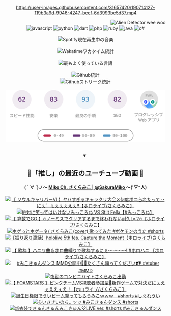 <!-- START: HERO IMAGE GIF ////////// ////////// ////////// -->
<!-- <img src="@/../assets/img/gaming/ghost-of-tsushima.gif" width="100%"  alt="nellyXinwei's Hero Gif Image"/> -->
<!-- END: HERO IMAGE GIF ////////// ////////// ////////// -->

<div align="center" >  
  
<!-- START:ワンピース 第1015話「ルフィはRED ROCを使う」 -->
<https://user-images.githubusercontent.com/31657420/190714127-119b3a9d-9946-4247-beef-6d3993be5d37.mp4>
<!-- END:ワンピース 第1015話「ルフィはRED ROCを使う」 -->

<!-- START:VISITOR COUNTER -->
<div width="100%" align="right">
<img src="https://komarev.com/ghpvc/?username=nellyXinwei&label=🛸&color=grey&style=for-the-badge&labelcolor=ffffff" alt="Alien Detector wee woo"/>
</div>
<!-- END:VISITOR COUNTER -->

<!-- START: PROGRAMMING LANGUAGES -->
<!-- 色彩 Color Scheme:
#961E3A, #8A0D42, #5A0640, #4F265E, #2B355A, #3E759B, #CC4246,
#BB2649, #AD1052, #700750, #633075, #364270, #4E92C2, #FF5357
Sauce: https://www.webcreatorbox.com/inspiration/pantone-2023
-->

<img src="https://img.shields.io/badge/javascript%20-%23BB2649.svg?&style=for-the-badge&logo=javascript&logoColor=white&labelColor=961E3A" alt="javascript"/>
<img src="https://img.shields.io/badge/python%20-%23AD1052.svg?&style=for-the-badge&logo=python&logoColor=white&labelColor=8A0D42" alt="python" />
<img src="https://img.shields.io/badge/dart%20-%23700750.svg?&style=for-the-badge&logo=dart&logoColor=white&labelColor=5A0640" alt="dart"/>
<img src="https://img.shields.io/badge/php%20-%23633075.svg?&style=for-the-badge&logo=php&logoColor=white&labelColor=4F265E" alt="php"/>
<img src="https://img.shields.io/badge/ruby%20-%23364270.svg?&style=for-the-badge&logo=ruby&logoColor=white&labelColor=2B355A" alt="ruby"/>
<img src="https://img.shields.io/badge/java%20-%234E92C2.svg?&style=for-the-badge&logo=openjdk&logoColor=white&labelColor=3E759B" alt="java"/>
<img src="https://img.shields.io/badge/c%23-%23FF5357.svg?style=for-the-badge&logo=c-sharp&logoColor=white&labelColor=CC4246" alt="c#"/>  
<!-- END: PROGRAMMING LANGUAGES -->

<br>
<br>

<!-- START: MUSIC STATUS -->
  <!-- <a href="https://newojima-gsrs-20220114.vercel.app/api/now-playing?open">
    <img src="https://newojima-gsrs-20220114.vercel.app/api/now-playing" alt="Spotify現在再生中の音楽">
  </a> -->
  <img src="https://newojima-grss-20230114.vercel.app/api/spotify?border_color=transparent" alt="Spotify現在再生中の音楽" width="280px">
<!-- END: MUSIC STATUS -->

<br>
<br>

<!-- START: GITHUB STATUS -->
<!-- 色彩 Color Scheme:  #BB2649, #AD1052, #700750, #633075 -->
<img align="center" src="https://newojima-grs-20230109.vercel.app/api/wakatime?username=newojima&layout=compact&langs_count=10&locale=ja&hide_title=false&title_color=fff&hide_border=true&text_color=fff&bg_color=BB2649,BB2649,633075,633075&hide=other,css,html,bash,xml,git%20config,makefile,properties,yaml,markdown,text,json,jsx" alt="Wakatimeワカタイム統計" width="500px"/>

<br>
<br>

<!-- 色彩 Color Scheme:  #633075, #364270, #4E92C2 -->
  <img align="center" src="https://newojima-grs-20230109.vercel.app/api/top-langs?username=newojima&layout=compact&text_color=fff&icon_color=fff&hide_border=true&&locale=ja&hide_title=false&title_color=fff&include_all_commits=true&card_width=445&langs_count=11&hide=c%23,powershell,shaderlab,hlsl,makefile,jupyter%20notebook,python,html,css,shell,batchfile,less,liquid,hack,scss&bg_color=4F265E,633075,4E92C2" alt="最もよく使っている言語" width="500px"/>

<br>
<br>

<!-- 色彩 Color Scheme:  #4E92C2, #FF5357 -->
  <img align="center" src="https://newojima-grs-20230109.vercel.app/api?username=newojima&rank_icon=github&show_icons=true&&locale=ja&title_color=fff&text_color=fff&icon_color=fff&hide_border=true&hide_title=false&count_private=true&include_all_commits=true&card_width=495&disable_animations=true&bg_color=4E92C2,4E92C2,FF5357" alt="Github統計" width="500px"/>

<br>

<img align="center" src="https://streak-stats.demolab.com?user=newojima&theme=dark&hide_border=true&locale=ja&ring=BB2649&stroke=222222&background=151515&sideLabels=BB2649&currStreakLabel=ffffff&border=BB2649&fire=FF5357&currStreakNum=ffffff&sideNums=FF5357&dates=ffffff" alt="Githubストリーク統計" width="500px"/>

<br>
<br>

  <img align="center" width="500px" src="@/../assets/img/page-insights.svg" alt="Githubページの洞察"/>
  
</div>
<!-- END: GITHUB STATUS -->

<br>
<br>

<div align="center">
<details open>
  <summary>

  </summary>

  <h2 align="center">🌸「推し」の最近のユーチューブ動画 🌸</h2>
  <h4>
  ( ´ ∀ `)ノ～ 
  <a href="https://www.youtube.com/@SakuraMiko">Miko Ch. さくらみこ | @SakuraMiko
  </a>
   ～('▽^人)
  </h4>

  <!-- BEGIN YOUTUBE-CARDS -->
<a href="https://www.youtube.com/watch?v=ef7YNCufrF8"><img src="https://ytcards.demolab.com/?id=ef7YNCufrF8&title=%E3%80%90+%E3%82%BD%E3%82%A6%E3%83%AB%E3%82%AD%E3%83%A3%E3%83%AA%E3%83%90%E3%83%BC%E2%85%A5+%E3%80%91%E3%83%A4%E3%83%90%E3%81%99%E3%81%8E%E3%82%8B%E3%82%AD%E3%83%A3%E3%83%A9%E3%82%AF%E3%83%AA%E5%A4%A7%E4%BC%9A%E2%9A%94%E4%BD%95%E5%BA%A6%E3%83%9C%E3%82%B3%E3%82%89%E3%82%8C%E3%81%9F%E3%81%A3%E3%81%A6%EF%BD%A5%EF%BD%A5%E3%81%AB%E3%81%87%E3%82%9B%E3%81%87%E3%81%87%E3%81%87%E3%81%87%E3%81%88%E3%81%87%E2%80%BC%E3%80%90%E3%83%9B%E3%83%AD%E3%83%A9%E3%82%A4%E3%83%96%2F%E3%81%95%E3%81%8F%E3%82%89%E3%81%BF%E3%81%93%E3%80%91&lang=ja&timestamp=1711202133&background_color=%230d1117&title_color=%23ffffff&stats_color=%23dedede&max_title_lines=1&width=187&border_radius=5&duration=9809" alt="【 ソウルキャリバーⅥ 】ヤバすぎるキャラクリ大会⚔何度ボコられたって･･にぇ゛ぇぇぇぇえぇ‼【ホロライブ/さくらみこ】" title="【 ソウルキャリバーⅥ 】ヤバすぎるキャラクリ大会⚔何度ボコられたって･･にぇ゛ぇぇぇぇえぇ‼【ホロライブ/さくらみこ】"></a>
<a href="https://www.youtube.com/watch?v=o04HLC2KAuk"><img src="https://ytcards.demolab.com/?id=o04HLC2KAuk&title=%E7%B5%B6%E5%AF%BE%E3%81%AB%E7%AC%91%E3%81%A3%E3%81%A6%E3%81%AF%E3%81%84%E3%81%91%E3%81%AA%E3%81%84%E3%81%BF%E3%81%A3%E3%81%93%E3%82%8D%E3%81%AD+VS+Stilt+Fella%E3%80%90%23%E3%81%BF%E3%81%A3%E3%81%93%E3%82%8D%E3%81%AD%E3%80%91&lang=ja&timestamp=1711027101&background_color=%230d1117&title_color=%23ffffff&stats_color=%23dedede&max_title_lines=1&width=187&border_radius=5&duration=4288" alt="絶対に笑ってはいけないみっころね VS Stilt Fella【#みっころね】" title="絶対に笑ってはいけないみっころね VS Stilt Fella【#みっころね】"></a>
<a href="https://www.youtube.com/watch?v=N-QNwzFqREo"><img src="https://ytcards.demolab.com/?id=N-QNwzFqREo&title=%E3%80%90+%E7%AE%97%E6%95%B0%E3%81%A7GO+%E3%80%91%F0%9F%94%A5%E3%83%8E%E3%83%BC%E3%83%9F%E3%82%B9%E3%81%A7%E3%82%AF%E3%83%AA%E3%82%A2%E3%81%99%E3%82%8B%E3%81%BE%E3%81%A7%E7%B5%82%E3%82%8F%E3%82%8C%E3%81%AA%E3%81%84%E8%80%90%E4%B9%85Lv.2%F0%9F%94%A5%E3%80%90%E3%83%9B%E3%83%AD%E3%83%A9%E3%82%A4%E3%83%96%2F%E3%81%95%E3%81%8F%E3%82%89%E3%81%BF%E3%81%93%E3%80%91&lang=ja&timestamp=1710870121&background_color=%230d1117&title_color=%23ffffff&stats_color=%23dedede&max_title_lines=1&width=187&border_radius=5&duration=19281" alt="【 算数でGO 】🔥ノーミスでクリアするまで終われない耐久Lv.2🔥【ホロライブ/さくらみこ】" title="【 算数でGO 】🔥ノーミスでクリアするまで終われない耐久Lv.2🔥【ホロライブ/さくらみこ】"></a>
<a href="https://www.youtube.com/watch?v=Mp89gmu6ikI"><img src="https://ytcards.demolab.com/?id=Mp89gmu6ikI&title=%E3%83%9B%E3%82%B2%E3%81%A3%E3%81%A8%E3%83%9B%E3%82%B2%E3%83%BC%E3%82%BF%2F+%E3%81%95%E3%81%8F%E3%82%89%E3%81%BF%E3%81%93%28cover%29+%E6%AD%8C%E3%81%A3%E3%81%A6%E3%81%BF%E3%81%9F+%23%E3%83%9D%E3%82%B1%E3%83%A2%E3%83%B3%E3%81%AE%E3%81%86%E3%81%9F+%23shorts&lang=ja&timestamp=1710835208&background_color=%230d1117&title_color=%23ffffff&stats_color=%23dedede&max_title_lines=1&width=187&border_radius=5&duration=46" alt="ホゲっとホゲータ/ さくらみこ(cover) 歌ってみた #ポケモンのうた #shorts" title="ホゲっとホゲータ/ さくらみこ(cover) 歌ってみた #ポケモンのうた #shorts"></a>
<a href="https://www.youtube.com/watch?v=tvFxEAHSV38"><img src="https://ytcards.demolab.com/?id=tvFxEAHSV38&title=%E3%80%90%E6%8C%AF%E3%82%8A%E8%BF%94%E3%82%8A%E8%A3%8F%E8%A9%B1%E3%80%91hololive+5th+fes.+Capture+the+Moment%E3%80%90%E3%83%9B%E3%83%AD%E3%83%A9%E3%82%A4%E3%83%96%2F%E3%81%95%E3%81%8F%E3%82%89%E3%81%BF%E3%81%93%E3%80%91&lang=ja&timestamp=1710782833&background_color=%230d1117&title_color=%23ffffff&stats_color=%23dedede&max_title_lines=1&width=187&border_radius=5&duration=17635" alt="【振り返り裏話】hololive 5th fes. Capture the Moment【ホロライブ/さくらみこ】" title="【振り返り裏話】hololive 5th fes. Capture the Moment【ホロライブ/さくらみこ】"></a>
<a href="https://www.youtube.com/watch?v=-WZ0r7QsC14"><img src="https://ytcards.demolab.com/?id=-WZ0r7QsC14&title=%E3%80%90+%E6%AD%8C%E6%9E%A0+%E3%80%91%E3%83%8F%E3%83%8B%E3%83%AF%E6%9B%B2%EF%BC%86%E3%83%9B%E3%83%AD%E6%9B%B2%E7%B8%9B%E3%82%8A%E3%81%A7%E6%AD%8C%E6%9E%A0%E3%81%99%E3%82%8B%E3%81%AB%E3%81%87%EF%BD%9E%EF%BD%9E%EF%BD%9E%EF%BD%9E%E2%80%BC%23%E3%83%9B%E3%83%AD%E3%83%8F%E3%83%8B+%E3%80%90%E3%83%9B%E3%83%AD%E3%83%A9%E3%82%A4%E3%83%96%2F%E3%81%95%E3%81%8F%E3%82%89%E3%81%BF%E3%81%93%E3%80%91&lang=ja&timestamp=1710421029&background_color=%230d1117&title_color=%23ffffff&stats_color=%23dedede&max_title_lines=1&width=187&border_radius=5&duration=6445" alt="【 歌枠 】ハニワ曲＆ホロ曲縛りで歌枠するにぇ～～～～‼#ホロハニ 【ホロライブ/さくらみこ】" title="【 歌枠 】ハニワ曲＆ホロ曲縛りで歌枠するにぇ～～～～‼#ホロハニ 【ホロライブ/さくらみこ】"></a>
<a href="https://www.youtube.com/watch?v=TWOK_MzrwMM"><img src="https://ytcards.demolab.com/?id=TWOK_MzrwMM&title=%23%E3%81%BF%E3%81%93%E3%81%8D%E3%82%85%E3%82%93%E3%83%80%E3%83%B3%E3%82%B9+MMD%E5%85%AC%E9%96%8B%E4%B8%AD%F0%9F%AB%B6%F0%9F%8F%BB%E3%81%9F%E3%81%8F%E3%81%95%E3%82%93%E8%B8%8A%E3%81%A3%E3%81%A6%E3%81%8F%E3%81%A0%E3%81%95%E3%81%84%E2%9D%A3%EF%B8%8F%F0%9F%92%97+%23vtuber+%23MMD&lang=ja&timestamp=1710303294&background_color=%230d1117&title_color=%23ffffff&stats_color=%23dedede&max_title_lines=1&width=187&border_radius=5&duration=35" alt="#みこきゅんダンス MMD公開中🫶🏻たくさん踊ってください❣️💗 #vtuber #MMD" title="#みこきゅんダンス MMD公開中🫶🏻たくさん踊ってください❣️💗 #vtuber #MMD"></a>
<a href="https://www.youtube.com/watch?v=MhjdTURbFC0"><img src="https://ytcards.demolab.com/?id=MhjdTURbFC0&title=%E5%A4%9C%E5%8B%A4%E3%81%AE%E3%82%B3%E3%83%B3%E3%83%93%E3%83%8B%E3%83%90%E3%82%A4%E3%83%88%E3%81%95%E3%81%8F%E3%82%89%E3%81%BF%E3%81%93%E5%87%BA%E5%8B%A4&lang=ja&timestamp=1710258960&background_color=%230d1117&title_color=%23ffffff&stats_color=%23dedede&max_title_lines=1&width=187&border_radius=5&duration=8175" alt="夜勤のコンビニバイトさくらみこ出勤" title="夜勤のコンビニバイトさくらみこ出勤"></a>
<a href="https://www.youtube.com/watch?v=0MGlCIcD_UE"><img src="https://ytcards.demolab.com/?id=0MGlCIcD_UE&title=%E3%80%90+FOAMSTARS+%E3%80%91%E3%83%94%E3%83%B3%E3%82%AF%E3%83%81%E3%83%BC%E3%83%A0VS%E8%A6%96%E8%81%B4%E8%80%85%E5%8F%82%E5%8A%A0%E5%9E%8B%F0%9F%8C%9F%E6%96%B0%E4%BD%9C%E3%82%B2%E3%83%BC%E3%83%A0%E3%81%A7%E5%AF%BE%E6%B1%BA%E3%81%A0%E3%81%AB%E3%81%87%E3%81%88%E3%81%87%E3%81%88%E3%81%88%E3%81%87%E3%81%88%EF%BC%81%E3%80%90%E3%83%9B%E3%83%AD%E3%83%A9%E3%82%A4%E3%83%96%2F%E3%81%95%E3%81%8F%E3%82%89%E3%81%BF%E3%81%93%E3%80%91&lang=ja&timestamp=1710244505&background_color=%230d1117&title_color=%23ffffff&stats_color=%23dedede&max_title_lines=1&width=187&border_radius=5&duration=5547" alt="【 FOAMSTARS 】ピンクチームVS視聴者参加型🌟新作ゲームで対決だにぇえぇええぇえ！【ホロライブ/さくらみこ】" title="【 FOAMSTARS 】ピンクチームVS視聴者参加型🌟新作ゲームで対決だにぇえぇええぇえ！【ホロライブ/さくらみこ】"></a>
<a href="https://www.youtube.com/watch?v=jn090OldXsg"><img src="https://ytcards.demolab.com/?id=jn090OldXsg&title=%E8%AA%95%E7%94%9F%E6%97%A5%E6%A8%A9%E9%99%90%E3%81%A7%E3%81%86%E3%81%84%E3%83%93%E3%83%BC%E3%83%A0%E6%92%83%E3%81%A3%E3%81%A6%E3%82%82%E3%82%89%E3%81%86%E3%81%BF%E3%81%93%EF%BD%97%EF%BD%97%EF%BD%97%E3%80%80%23shorts+%23%E3%81%97%E3%81%90%E3%82%8C%E3%81%86%E3%81%84&lang=ja&timestamp=1710212422&background_color=%230d1117&title_color=%23ffffff&stats_color=%23dedede&max_title_lines=1&width=187&border_radius=5&duration=15" alt="誕生日権限でういビーム撃ってもらうみこｗｗｗ　#shorts #しぐれうい" title="誕生日権限でういビーム撃ってもらうみこｗｗｗ　#shorts #しぐれうい"></a>
<a href="https://www.youtube.com/watch?v=ul6KYgD4ohc"><img src="https://ytcards.demolab.com/?id=ul6KYgD4ohc&title=%E3%81%A1%E3%81%84%E3%81%95%E3%81%8D%E3%81%84%E3%81%AE%E3%81%A1%E2%80%A6%E3%83%83%E3%83%83+%23%E3%81%BF%E3%81%93%E3%81%8D%E3%82%85%E3%82%93%E3%83%80%E3%83%B3%E3%82%B9+%23shorts&lang=ja&timestamp=1710126025&background_color=%230d1117&title_color=%23ffffff&stats_color=%23dedede&max_title_lines=1&width=187&border_radius=5&duration=16" alt="ちいさきいのち…ッッ #みこきゅんダンス #shorts" title="ちいさきいのち…ッッ #みこきゅんダンス #shorts"></a>
<a href="https://www.youtube.com/watch?v=PHxLNdqX_ws"><img src="https://ytcards.demolab.com/?id=PHxLNdqX_ws&title=%E6%96%B0%E8%A1%A3%E8%A3%85%E3%81%A7%E3%81%8D%E3%82%85%E3%82%93%E3%81%8D%E3%82%85%E3%82%93%E3%81%BF%E3%81%93%E3%81%8D%E3%82%85%E3%82%93%E2%99%A1LIVE+ver.+%23shorts+%23%E3%81%BF%E3%81%93%E3%81%8D%E3%82%85%E3%82%93%E3%83%80%E3%83%B3%E3%82%B9&lang=ja&timestamp=1710039611&background_color=%230d1117&title_color=%23ffffff&stats_color=%23dedede&max_title_lines=1&width=187&border_radius=5&duration=28" alt="新衣装できゅんきゅんみこきゅん♡LIVE ver. #shorts #みこきゅんダンス" title="新衣装できゅんきゅんみこきゅん♡LIVE ver. #shorts #みこきゅんダンス"></a>
<!-- END YOUTUBE-CARDS -->

</div>
  
</details>
